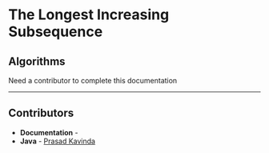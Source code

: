 # The Longest Increasing Subsequence
## Algorithms

Need a contributor to complete this documentation

------------------------------------------------------
## Contributors

- **Documentation** - 
- **Java** - [Prasad Kavinda](https://github.com/ppkavinda)
